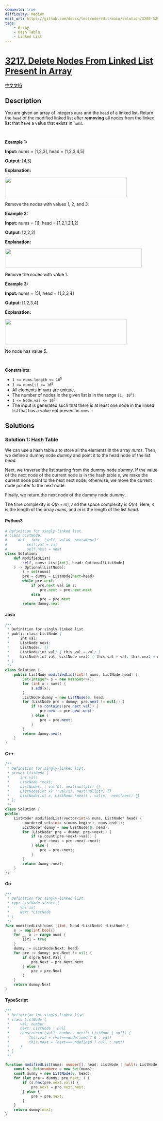 ```yaml
---
comments: true
difficulty: Medium
edit_url: https://github.com/doocs/leetcode/edit/main/solution/3200-3299/3217.Delete%20Nodes%20From%20Linked%20List%20Present%20in%20Array/README_EN.md
tags:
    - Array
    - Hash Table
    - Linked List
---
```


<!-- problem:start -->

# [3217. Delete Nodes From Linked List Present in Array](https://leetcode.com/problems/delete-nodes-from-linked-list-present-in-array)

[中文文档](/solution/3200-3299/3217.Delete%20Nodes%20From%20Linked%20List%20Present%20in%20Array/README.md)

## Description

<!-- description:start -->

<p>You are given an array of integers <code>nums</code> and the <code>head</code> of a linked list. Return the <code>head</code> of the modified linked list after <strong>removing</strong> all nodes from the linked list that have a value that exists in <code>nums</code>.</p>

<p>&nbsp;</p>
<p><strong class="example">Example 1:</strong></p>

<div class="example-block">
<p><strong>Input:</strong> <span class="example-io">nums = [1,2,3], head = [1,2,3,4,5]</span></p>

<p><strong>Output:</strong> <span class="example-io">[4,5]</span></p>

<p><strong>Explanation:</strong></p>

<p><strong><img alt="" src="https://fastly.jsdelivr.net/gh/doocs/leetcode@main/solution/3200-3299/3217.Delete%20Nodes%20From%20Linked%20List%20Present%20in%20Array/images/linkedlistexample0.png" style="width: 400px; height: 66px;" /></strong></p>

<p>Remove the nodes with values 1, 2, and 3.</p>
</div>

<p><strong class="example">Example 2:</strong></p>

<div class="example-block">
<p><strong>Input:</strong> <span class="example-io">nums = [1], head = [1,2,1,2,1,2]</span></p>

<p><strong>Output:</strong> <span class="example-io">[2,2,2]</span></p>

<p><strong>Explanation:</strong></p>

<p><img alt="" src="https://fastly.jsdelivr.net/gh/doocs/leetcode@main/solution/3200-3299/3217.Delete%20Nodes%20From%20Linked%20List%20Present%20in%20Array/images/linkedlistexample1.png" style="height: 62px; width: 450px;" /></p>

<p>Remove the nodes with value 1.</p>
</div>

<p><strong class="example">Example 3:</strong></p>

<div class="example-block">
<p><strong>Input:</strong> <span class="example-io">nums = [5], head = [1,2,3,4]</span></p>

<p><strong>Output:</strong> <span class="example-io">[1,2,3,4]</span></p>

<p><strong>Explanation:</strong></p>

<p><strong><img alt="" src="https://fastly.jsdelivr.net/gh/doocs/leetcode@main/solution/3200-3299/3217.Delete%20Nodes%20From%20Linked%20List%20Present%20in%20Array/images/linkedlistexample2.png" style="width: 400px; height: 83px;" /></strong></p>

<p>No node has value 5.</p>
</div>

<p>&nbsp;</p>
<p><strong>Constraints:</strong></p>

<ul>
	<li><code>1 &lt;= nums.length &lt;= 10<sup>5</sup></code></li>
	<li><code>1 &lt;= nums[i] &lt;= 10<sup>5</sup></code></li>
	<li>All elements in <code>nums</code> are unique.</li>
	<li>The number of nodes in the given list is in the range <code>[1, 10<sup>5</sup>]</code>.</li>
	<li><code>1 &lt;= Node.val &lt;= 10<sup>5</sup></code></li>
	<li>The input is generated such that there is at least one node in the linked list that has a value not present in <code>nums</code>.</li>
</ul>

<!-- description:end -->

## Solutions

<!-- solution:start -->

### Solution 1: Hash Table

We can use a hash table $\textit{s}$ to store all the elements in the array $\textit{nums}$. Then, we define a dummy node $\textit{dummy}$ and point it to the head node of the list $\textit{head}$.

Next, we traverse the list starting from the dummy node $\textit{dummy}$. If the value of the next node of the current node is in the hash table $\textit{s}$, we make the current node point to the next next node; otherwise, we move the current node pointer to the next node.

Finally, we return the next node of the dummy node $\textit{dummy}$.

The time complexity is $O(n + m)$, and the space complexity is $O(n)$. Here, $n$ is the length of the array $\textit{nums}$, and $m$ is the length of the list $\textit{head}$.

<!-- tabs:start -->

#### Python3

```python
# Definition for singly-linked list.
# class ListNode:
#     def __init__(self, val=0, next=None):
#         self.val = val
#         self.next = next
class Solution:
    def modifiedList(
        self, nums: List[int], head: Optional[ListNode]
    ) -> Optional[ListNode]:
        s = set(nums)
        pre = dummy = ListNode(next=head)
        while pre.next:
            if pre.next.val in s:
                pre.next = pre.next.next
            else:
                pre = pre.next
        return dummy.next
```

#### Java

```java
/**
 * Definition for singly-linked list.
 * public class ListNode {
 *     int val;
 *     ListNode next;
 *     ListNode() {}
 *     ListNode(int val) { this.val = val; }
 *     ListNode(int val, ListNode next) { this.val = val; this.next = next; }
 * }
 */
class Solution {
    public ListNode modifiedList(int[] nums, ListNode head) {
        Set<Integer> s = new HashSet<>();
        for (int x : nums) {
            s.add(x);
        }
        ListNode dummy = new ListNode(0, head);
        for (ListNode pre = dummy; pre.next != null;) {
            if (s.contains(pre.next.val)) {
                pre.next = pre.next.next;
            } else {
                pre = pre.next;
            }
        }
        return dummy.next;
    }
}
```

#### C++

```cpp
/**
 * Definition for singly-linked list.
 * struct ListNode {
 *     int val;
 *     ListNode *next;
 *     ListNode() : val(0), next(nullptr) {}
 *     ListNode(int x) : val(x), next(nullptr) {}
 *     ListNode(int x, ListNode *next) : val(x), next(next) {}
 * };
 */
class Solution {
public:
    ListNode* modifiedList(vector<int>& nums, ListNode* head) {
        unordered_set<int> s(nums.begin(), nums.end());
        ListNode* dummy = new ListNode(0, head);
        for (ListNode* pre = dummy; pre->next;) {
            if (s.count(pre->next->val)) {
                pre->next = pre->next->next;
            } else {
                pre = pre->next;
            }
        }
        return dummy->next;
    }
};
```

#### Go

```go
/**
 * Definition for singly-linked list.
 * type ListNode struct {
 *     Val int
 *     Next *ListNode
 * }
 */
func modifiedList(nums []int, head *ListNode) *ListNode {
	s := map[int]bool{}
	for _, x := range nums {
		s[x] = true
	}
	dummy := &ListNode{Next: head}
	for pre := dummy; pre.Next != nil; {
		if s[pre.Next.Val] {
			pre.Next = pre.Next.Next
		} else {
			pre = pre.Next
		}
	}
	return dummy.Next
}
```

#### TypeScript

```ts
/**
 * Definition for singly-linked list.
 * class ListNode {
 *     val: number
 *     next: ListNode | null
 *     constructor(val?: number, next?: ListNode | null) {
 *         this.val = (val===undefined ? 0 : val)
 *         this.next = (next===undefined ? null : next)
 *     }
 * }
 */

function modifiedList(nums: number[], head: ListNode | null): ListNode | null {
    const s: Set<number> = new Set(nums);
    const dummy = new ListNode(0, head);
    for (let pre = dummy; pre.next; ) {
        if (s.has(pre.next.val)) {
            pre.next = pre.next.next;
        } else {
            pre = pre.next;
        }
    }
    return dummy.next;
}
```

<!-- tabs:end -->

<!-- solution:end -->

<!-- problem:end -->
